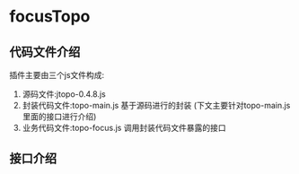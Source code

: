 # focusTopo
## 代码文件介绍
   插件主要由三个js文件构成: 
   1. 源码文件:jtopo-0.4.8.js  
   2. 封装代码文件:topo-main.js  基于源码进行的封装 (下文主要针对topo-main.js里面的接口进行介绍)
   3. 业务代码文件:topo-focus.js 调用封装代码文件暴露的接口
   
   
## 接口介绍

   

